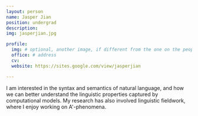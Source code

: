 ```yaml
---
layout: person
name: Jasper Jian
position: undergrad
description:
img: jasperjian.jpg

profile:
  img: # optional, another image, if different from the one on the people page
  office: # address
  cv:
  website: https://sites.google.com/view/jasperjian

---
```


I am interested in the syntax and semantics of natural language, and how we can better understand the linguistic properties captured by computational models. My research has also involved linguistic fieldwork, where I enjoy working on A'-phenomena.